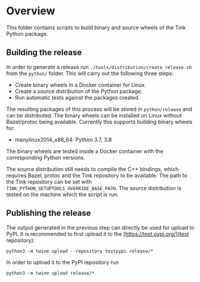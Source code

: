 # Overview

This folder contains scripts to build binary and source wheels of the Tink
Python package.

## Building the release
In order to generate a release run `./tools/distribution/create_release.sh` from
the `python/` folder. This will carry out the following three steps:

*   Create binary wheels in a Docker container for Linux.
*   Create a source distribution of the Python package.
*   Run automatic tests against the packages created.

The resulting packages of this process will be stored in `python/release` and
can be distributed. The binary wheels can be installed on Linux without
Bazel/protoc being available. Currently this supports building binary wheels
for:

*   manylinux2014_x86_64: Python 3.7, 3.8

The binary wheels are tested inside a Docker container with the corresponding
Python versions.

The source distribution still needs to compile the C++ bindings, which requires
Bazel, protoc and the Tink repository to be available. The path to the Tink
repository can be set with `TINK_PYTHON_SETUPTOOLS_OVERRIDE_BASE_PATH`. The
source distribution is tested on the machine which the script is run.

## Publishing the release

The output generated in the previous step can directly be used for upload to
PyPI. It is recommended to first upload it to the
[https://test.pypi.org/](test repository):

```
python3 -m twine upload --repository testpypi release/*
```

In order to upload it to the PyPI repository run

```
python3 -m twine upload release/*
```


